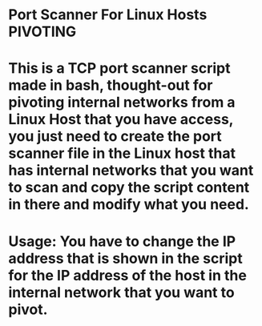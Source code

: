 # Port Scanner For Linux Hosts PIVOTING

# This is a TCP port scanner script made in bash, thought-out for pivoting internal networks from a Linux Host that you have access, you just need to create the port scanner file in the Linux host that has internal networks that you want to scan and copy the script content in there and modify what you need.

# Usage: You have to change the IP address that is shown in the script for the IP address of the host in the internal network that you want to pivot.
